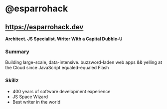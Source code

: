 # @esparrohack

## https://esparrohack.dev

**Architect. JS Specialist. Writer With a Capital Dubble-U**

### Summary

Building large-scale, data-intensive. buzzword-laden web apps && yelling at the Cloud since JavaScript equaled-equaled Flash

### Skillz

* 400 years of software development experience
* JS Space Wizard
* Best writer in the world



<!---
esparrohack/esparrohack is a ✨ special ✨ repository because its `README.md` (this file) appears on your GitHub profile.
You can click the Preview link to take a look at your changes.
--->
